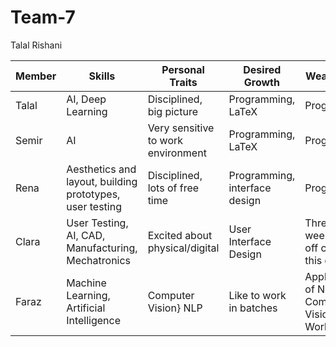 # Team-7
Talal Rishani

Member | Skills | Personal Traits | Desired Growth | Weaknesses
 --- | --- | --- | --- | ---
 Talal | AI, Deep Learning | Disciplined, big picture | Programming, LaTeX | Programming
 Semir | AI | Very sensitive to work environment | Programming, LaTeX | Programming
 Rena | Aesthetics and layout, building prototypes, user testing | Disciplined, lots of free time | Programming, interface design | Programming
 Clara | User Testing, AI, CAD, Manufacturing, Mechatronics | Excited about physical/digital | User Interface Design | Three weekends off campus this quarter
 Faraz | Machine Learning, Artificial Intelligence | Computer Vision} NLP | Like to work in batches | Applications of NLP and Computer Vision in Real World | Sporadic business
